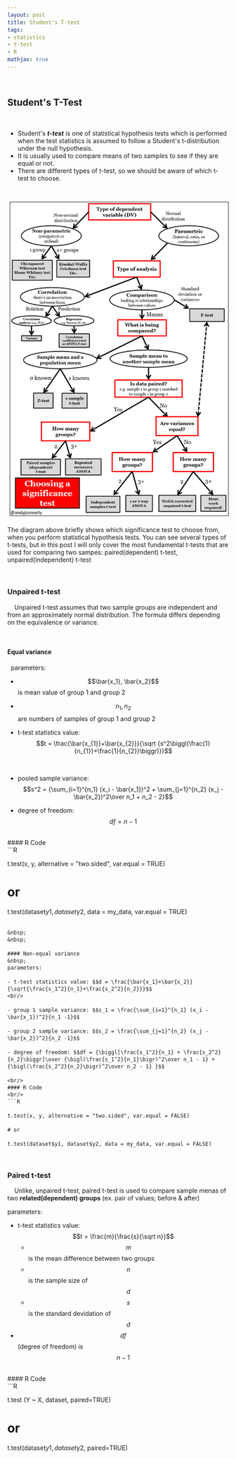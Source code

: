 ```yaml
---
layout: post
title: Student's T-test
tags:
- statistics
- t-test
- R
mathjax: true
---
```

&nbsp;

## Student's T-Test
&nbsp;

- Student's ***t-test*** is one of statistical hypothesis tests which is performed when the test statistics is assumed to follow a Student's t-distribution under the null hypothesis. 
- It is usually used to compare means of two samples to see if they are equal or not.
- There are different types of t-test, so we should be aware of which t-test to choose.


&nbsp;
&nbsp;

<p align ="left">
<img src="/assets/images/choose_sig_test.png">
</p>

The diagram above briefly shows which significance test to choose from, when you perform statistical hypothesis tests. You can see several types of t-tests, but in this post I will only cover the most fundamental t-tests that are used for comparing two sampes: paired(dependent) t-test, unpaired(independent) t-test 

&nbsp;

### Unpaired t-test
&nbsp;
&nbsp;
Unpaired t-test assumes that two sample groups are independent and from an approximately normal distribution. The formula differs depending on the equivalence or variance.

&nbsp;

#### Equal variance
&nbsp;
parameters:
- $$\bar{x_1}, \bar{x_2}$$ is mean value of group 1 and group 2 
- $$n_1, n_2$$ are numbers of samples of group 1 and group 2

- t-test statistics value: $$t = \frac{\bar{x_{1}}+\bar{x_{2}}}{\sqrt {s^2\biggl(\frac{1}{n_{1}}+\frac{1}{n_{2}}\biggr)}}$$
<br/>

- pooled sample variance: $$s^2 = {\sum_{i=1}^{n_1} (x_i - \bar{x_1})^2 + \sum_{j=1}^{n_2} (x_j - \bar{x_2})^2\over n_1 + n_2 - 2}$$


- degree of freedom: $$df = n-1$$

<br/>
#### R Code
<br/>
```R

t.test(x, y, alternative = "two.sided", var.equal = TRUE)

# or

t.test(dataset$y1, dataset$y2, data = my_data, var.equal = TRUE)
```

&nbsp;
&nbsp;

#### Non-equal variance
&nbsp;
parameters:

- t-test statistics value: $$d = \frac{\bar{x_1}+\bar{x_2}}{\sqrt{\frac{s_1^2}{n_1}+\frac{s_2^2}{n_2}}}$$
<br/>

- group 1 sample variance: $$s_1 = \frac{\sum_{i=1}^{n_1} (x_i - \bar{x_1})^2}{n_1 -1}$$

- group 2 sample variance: $$s_2 = \frac{\sum_{j=1}^{n_2} (x_j - \bar{x_2})^2}{n_2 -1}$$

- degree of freedom: $$df = {\biggl[\frac{s_1^2}{n_1} + \frac{s_2^2}{n_2}\biggr]\over {\bigl(\frac{s_1^2}{n_1}\bigr)^2\over n_1 - 1} + {\bigl(\frac{s_2^2}{n_2}\bigr)^2\over n_2 - 1} }$$

<br/>
#### R Code
<br/>
```R

t.test(x, y, alternative = "two.sided", var.equal = FALSE)

# or

t.test(dataset$y1, dataset$y2, data = my_data, var.equal = FALSE)
```
 
&nbsp;
&nbsp;

### Paired t-test
&nbsp;
&nbsp;
Unlike, unpaired t-test, paired t-test is used to compare sample menas of two **related(dependent) groups** (ex. pair of values; before & after)

parameters:
- t-test statistics value: $$t = \frac{m}{\frac{s}{\sqrt n}}$$
  - $$m$$ is the mean difference between two groups 
  - $$n$$ is the sample size of $$d$$
  - $$s$$ is the standard devidation of $$d$$
- $$df$$(degree of freedom) is $$n-1$$

<br/>
#### R Code
<br/>
```R

t.test (Y ~ X, dataset, paired=TRUE)

# or 

t.test(dataset$y1, dataset$y2, paired=TRUE)


```